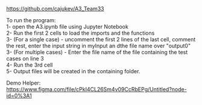 https://github.com/cajukev/A3_Team33

To run the program:<br>
1- open the A3.ipynb file using Jupyter Notebook<br>
2- Run the first 2 cells to load the imports and the functions<br>
3- (For a single case) - uncomment the first 2 lines of the last cell, comment the rest, enter the input string in myInput an dthe file name over "output0"<br>
3- (For multiple cases) - Enter the file name of the file containing the test cases on line 3<br>
4- Run the 3rd cell<br>
5- Output files will be created in the containing folder.

Demo Helper:
https://www.figma.com/file/cPkI4CL26Sm4v09CcRbEPg/Untitled?node-id=0%3A1
